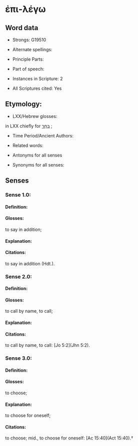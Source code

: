 # ἐπι-λέγω 

<!-- Status: S2=NeedsEdits -->
<!-- Lexica used for edits:   -->

## Word data

* Strongs: G19510

* Alternate spellings:



* Principle Parts: 


* Part of speech: 


* Instances in Scripture: 2

* All Scriptures cited: Yes

## Etymology: 


* LXX/Hebrew glosses: 

in LXX chiefly for [בָּחַר](//en-uhl/H0977) ; 

* Time Period/Ancient Authors: 


* Related words: 

* Antonyms for all senses

* Synonyms for all senses: 


## Senses 


### Sense  1.0: 

#### Definition: 

#### Glosses: 

to say in addition; 

#### Explanation: 


#### Citations: 

to say in addition (Hdt.). 

### Sense  2.0: 

#### Definition: 

#### Glosses: 

to call by name, to call; 

#### Explanation: 


#### Citations: 

to call by name, to call: [Jo 5:2](Jhn 5:2). 

### Sense  3.0: 

#### Definition: 

#### Glosses: 

to choose; 

#### Explanation: 

to choose for oneself; 

#### Citations: 

to choose; mid., to choose for oneself: [Ac 15:40](Act 15:40).†
